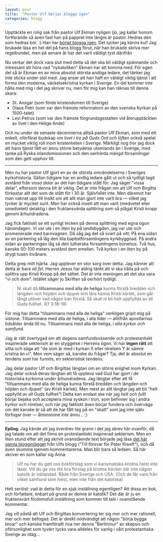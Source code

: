 ```yaml
---
layout: post
title:  "Pastor Ulf börjar blogga igen"
categories: blogg
---
```


Upptäckte en rolig sak från pastor Ulf Ekman nyligen (jo, jag kallar honom fortfarande så även fast han på pappret inte längre är pastor. Hedras den som hedras bör. :) Han har [börjat blogga igen](http://ulfekman.nu/2014/05/27/dags-att-komma-igang-igen). Det tycker jag känns kul! Jag brukade läsa en hel del på hans blogg förut, när han brukade skriva mer regelbundet, men på senare år har det varit väldigt tyst därifrån

Nu verkar det dock vara slut med detta så det ska bli väldigt spännande och intressant att höra vad "nykatoliken" Ekman har att komma med. För egen del så är Ekman en av mina absolut största andliga ledare, det tänker jag inte sticka under stol med. Jag anser att han haft en väldigt viktig tjänst i att forma den moderna, väckelsekristna kyrkan i Sverige. En del kommer inte hålla med mig i det jag skriver nu, men för mig kan han räknas till denna skara:

- St. Ansgar (som förde kristendomen till Sverige)
- Olaus Petri (som var den främste reformatorn av den svenska Kyrkan på 1500-talet)
- Levi Petrus (som var den främste förgrundsgestalten vid återupptäckten av livet i den Helige Ande)

Och nu under de senaste decennierna alltså pastor Ulf Ekman, som med ett enkelt, oförfärat budskap om *livet i tro på Guds Ord och löften* också spelat en mycket viktig roll inom kristenheten i Sverige. Märkligt nog tror jag dock att hans tjänst fått en ännu större betydelse utomlands än i Sverige, med tanke på Ryska inlandsmissionen och den oerhörda mängd församlingar som den gett upphov till.

---

Men nu har pastor Ulf gjort en av de största omvändelserna i Sveriges kyrkohistoria. Sällan tidigare har en andlig ledare gått ut och så tydligt tagit avstånd från *vissa delar* av det han tidigare stått för. Jag säger "vissa delar", eftersom denna bit är viktig. Det är inte frågan om att Ulf och Birgitta förkastar allt det som de stått för i 30 år. Självfallet inte. Men däremot har man vaknat upp till insikt om att allt man gjort inte varit bra &mdash; vilket jag tycker är mycket sunt. Man har också insett att man varit (medvetet eller omedvetet) delaktig i den fruktansvärda splittring som så plågat Kristi kropp genom århundradena.

Jag fick faktiskt se ett synligt tecken på denna splittring med egna ögon häromdagen. Vi var ute i en liten by på landsbygden, jag var ute och promenerade med barnvagnen. Då såg jag det så svart på vitt: På ena sidan av en parkering så låg den lilla baptistförsamlingens kyrkbyggnad. På andra sidan av parkeringen låg så den lutherska församlingens bönehus. Två hus, kanske 50-100 meters avstånd dem emellan. Två kyrkor i en liten by på drygt tusen invånare.

Detta grep mitt hjärta. Jag upplever en stor sorg över detta. Jag känner att detta är bara *så fel*. Herren Jesus har aldrig tänkt att vi ska hålla på och splittra upp Kristi Kropp på det sättet. Det är inte meningen att det ska vara "vi och dom". Istället säger ju Skriften så oerhört tydligt:

> Ni skall då **tillsammans med alla de heliga** kunna förstå bredden och längden och höjden och djupet och lära känna Kristi kärlek, som går långt utöver vad någon kan förstå. Så skall ni bli helt uppfyllda av all Guds fullhet. (Ef 3:18-19)

För mig har detta "tilsammans med alla de heliga" verkligen gripit mig på sistone. Tillsammans med alla de heliga, i alla tider &mdash; alltifrån apostlarnas tidsålder ända till nu. Tillsammans med alla de heliga, i *alla kyrkor och samfund*.

Jag är rätt övertygad om att dagens samfundsväsende och protestantiskt inspirerade sekterism är en styggelse i Herrens ögon. Vi har **ingen rätt** att sitta och säga att "de som är med i kyrkan X eller rörelsen Y är sämre kristna än vi". Men vem säger så, kanske du frågar? Tja, det är absolut en tendens som har funnits, en sekteristisk tendens.

Jag delar pastor Ulf och Birgittas längtan om en större enighet inom Kyrkan. Jag delar också deras längtan att få uppleva vad Gud har gjort i de historiska kyrkorna under århundradena. Jag längtar efter att få "tillsammans med alla de heliga kunna förstå bredden och längden och höjden och djupet" (av Kristi kärlek). Men mest av allt längtar jag att bli "helt uppfylld av all Guds fullhet"! Detta kan endast ske när jag *helt och fullt* börjar bejaka och acceptera mina syskon i tron, som befinner sig i andra kyrkor och rörelser, och när jag faktiskt även börjar fundera och överväga om det kanske är så att de har fått tag på en "skatt" som jag inte själv förfogar över &mdash; åtminstone inte ännu... :)

----

**Epilog**: Jag kände att jag överdrev lite grann i det jag skrev här ovanför, då jag talade om att det finns en protestantiskt inspirerad sekterism. Men en liten stund efter att jag skrivit ovanstående text började jag läsa [det här gamla blogginlägget](http://ulfekman.nu/2012/05/15/till-forsvar-for-peter-kreeft) från Ulfs blogg ("Till försvar för Peter Kreeft"), och då även skumma igenom kommentarerna. Man blir bara så ledsen. Så här skriver en som kallar sig Anna:

> Ulf nu har du gett oss bokförslag som vi karismatiska kristna helst inte läser. Vill du ge oss lite bra förslag på kristna böcker där inte någon katolik är inblandad. Både från Sverige och USA. (Och de får vara från vilket samfund som helst, men inte från det katolska)

Helt seriöst: vad är detta för en sjuk inställning egentligen? Att dissa en bok, och författare, enbart på grund av denne är katolik? Det där är ju en fruktansvärt fördomsfull inställning som kommer till tals i ovanstående kommentar.

Jag vill påstå att Ulf och Birgittas konvertering ter sig mer och mer rationell, mer och mer befogad. Det är direkt *nödvändigt* att någon "börja bygga broar" och kanske framförallt riva ner denna "Berlinmur" av skepsis och oförsonlighet som tyvärr tycks vara alldeles för vanlig i vårt protestantiska Sverige av idag...
